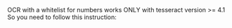 OCR with a whitelist for numbers works ONLY with tesseract version >= 4.1
So you need to follow this instruction:
<code></code>
